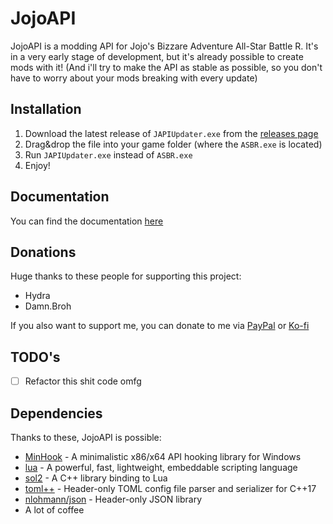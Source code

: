 
# JojoAPI

JojoAPI is a modding API for Jojo's Bizzare Adventure All-Star Battle R. It's in a very early stage of development, but it's already possible to create mods with it! (And i'll try to make the API as stable as possible, so you don't have to worry about your mods breaking with every update)

## Installation

1. Download the latest release of `JAPIUpdater.exe` from the [releases page](https://github.com/Kapilarny/JAPI/releases)
2. Drag&drop the file into your game folder (where the `ASBR.exe` is located)
3. Run `JAPIUpdater.exe` instead of `ASBR.exe`
4. Enjoy!


## Documentation

You can find the documentation [here](https://kapilarny.me/JAPI-Docs/)

## Donations

Huge thanks to these people for supporting this project:

- Hydra
- Damn.Broh

If you also want to support me, you can donate to me via [PayPal](https://paypal.me/kapilarny) or [Ko-fi](https://ko-fi.com/kapilarny)

## TODO's

- [ ] Refactor this shit code omfg

## Dependencies

Thanks to these, JojoAPI is possible:

- [MinHook](https://github.com/TsudaKageyu/minhook) - A minimalistic x86/x64 API hooking library for Windows
- [lua](https://lua.org) - A powerful, fast, lightweight, embeddable scripting language
- [sol2](https://github.com/ThePhD/sol2) - A C++ library binding to Lua
- [toml++](https://github.com/marzer/tomlplusplus) - Header-only TOML config file parser and serializer for C++17
- [nlohmann/json](https://github.com/nlohmann/json) - Header-only JSON library
- A lot of coffee
